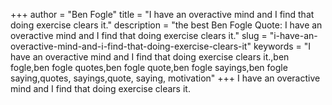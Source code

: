 +++
author = "Ben Fogle"
title = "I have an overactive mind and I find that doing exercise clears it."
description = "the best Ben Fogle Quote: I have an overactive mind and I find that doing exercise clears it."
slug = "i-have-an-overactive-mind-and-i-find-that-doing-exercise-clears-it"
keywords = "I have an overactive mind and I find that doing exercise clears it.,ben fogle,ben fogle quotes,ben fogle quote,ben fogle sayings,ben fogle saying,quotes, sayings,quote, saying, motivation"
+++
I have an overactive mind and I find that doing exercise clears it.
